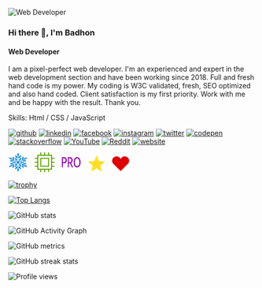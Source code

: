 ![Web Developer](https://scontent.fdac116-1.fna.fbcdn.net/v/t1.6435-9/245405591_107928371670392_3618650866207690496_n.png?_nc_cat=103&ccb=1-5&_nc_sid=e3f864&_nc_ohc=hZZvXXRC_N0AX-HWlQR&_nc_ht=scontent.fdac116-1.fna&oh=eea37fad24abbb209a9937f1be0b28a0&oe=619F6AFA)

### Hi there 👋, I'm Badhon
#### Web Developer

I am a pixel-perfect web developer. I'm an experienced and expert in the web development section and have been working since 2018. Full and fresh hand code is my power. My coding is W3C validated, fresh, SEO optimized and also hand coded. Client satisfaction is my first priority. Work with me and be happy with the result. Thank you.

Skills: Html / CSS / JavaScript



[<img src='https://cdn.jsdelivr.net/npm/simple-icons@3.0.1/icons/github.svg' alt='github' height='40'>](https://github.com/thatsbadhon)  [<img src='https://cdn.jsdelivr.net/npm/simple-icons@3.0.1/icons/linkedin.svg' alt='linkedin' height='40'>](https://www.linkedin.com/in/thatsbadhon/)  [<img src='https://cdn.jsdelivr.net/npm/simple-icons@3.0.1/icons/facebook.svg' alt='facebook' height='40'>](https://www.facebook.com/thatsbadhon)  [<img src='https://cdn.jsdelivr.net/npm/simple-icons@3.0.1/icons/instagram.svg' alt='instagram' height='40'>](https://www.instagram.com/thatsbadhon/)  [<img src='https://cdn.jsdelivr.net/npm/simple-icons@3.0.1/icons/twitter.svg' alt='twitter' height='40'>](https://twitter.com/thatsbadhon)  [<img src='https://cdn.jsdelivr.net/npm/simple-icons@3.0.1/icons/codepen.svg' alt='codepen' height='40'>](https://codepen.io/thatsbadhon)  [<img src='https://cdn.jsdelivr.net/npm/simple-icons@3.0.1/icons/stackoverflow.svg' alt='stackoverflow' height='40'>](https://stackoverflow.com/users/thatsbadhon)  [<img src='https://cdn.jsdelivr.net/npm/simple-icons@3.0.1/icons/youtube.svg' alt='YouTube' height='40'>](https://www.youtube.com/channel/thatsbadhon)  [<img src='https://cdn.jsdelivr.net/npm/simple-icons@3.0.1/icons/reddit.svg' alt='Reddit' height='40'>](https://www.reddit.com/user/thatsbadhon)  [<img src='https://cdn.jsdelivr.net/npm/simple-icons@3.0.1/icons/icloud.svg' alt='website' height='40'>](www.badhon.net)  

<a href='https://archiveprogram.github.com/'><img src='https://raw.githubusercontent.com/acervenky/animated-github-badges/master/assets/acbadge.gif' width='40' height='40'></a> <a href='https://docs.github.com/en/developers'><img src='https://raw.githubusercontent.com/acervenky/animated-github-badges/master/assets/devbadge.gif' width='40' height='40'></a> <a href='https://github.com/pricing'><img src='https://raw.githubusercontent.com/acervenky/animated-github-badges/master/assets/pro.gif' width='40' height='40'></a> <a href='https://stars.github.com/'><img src='https://raw.githubusercontent.com/acervenky/animated-github-badges/master/assets/starbadge.gif' width='35' height='35'></a> <a href='https://docs.github.com/en/github/supporting-the-open-source-community-with-github-sponsors'><img src='https://raw.githubusercontent.com/acervenky/animated-github-badges/master/assets/sponsorbadge.gif' width='35' height='35'></a> 

[![trophy](https://github-profile-trophy.vercel.app/?username=thatsbadhon)](https://github.com/ryo-ma/github-profile-trophy)

[![Top Langs](https://github-readme-stats.vercel.app/api/top-langs/?username=thatsbadhon)](https://github.com/anuraghazra/github-readme-stats)

![GitHub stats](https://github-readme-stats.vercel.app/api?username=thatsbadhon&show_icons=true&count_private=true)  

![GitHub Activity Graph](https://activity-graph.herokuapp.com/graph?username=thatsbadhon)  

![GitHub metrics](https://metrics.lecoq.io/thatsbadhon)  

![GitHub streak stats](https://github-readme-streak-stats.herokuapp.com/?user=thatsbadhon)  

![Profile views](https://gpvc.arturio.dev/thatsbadhon)  

